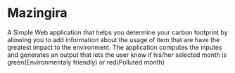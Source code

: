 # Mazingira
A Simple Web application that helps you determine your carbon footprint by allowing you to add information about the usage of item that are have the greatest impact to the environment. 
The application computes the inputes and generates an output that lets the user know if his/her selected month is green(Environmentaly friendly) or red(Polluted month)

